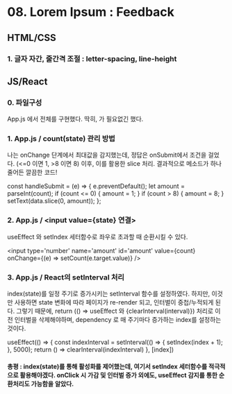 # 08. Lorem Ipsum : Feedback

## HTML/CSS

### 1. 글자 자간, 줄간격 조절 : letter-spacing, line-height


## JS/React

### 0. 파일구성
App.js 에서 전체를 구현했다. 딱히, <Paragraph /> 가 필요없긴 했다.

### 1. App.js / count(state) 관리 방법
나는 onChange 단계에서 최대값을 감지했는데, 정답은 onSubmit에서 조건을 걸었다. (<=0 이면 1, >8 이면 8)
이후, 이를 활용한 slice 처리. 결과적으로 메소드가 하나 줄어든 깔끔한 코드!

const handleSubmit = (e) => {
  e.preventDefault();
  let amount = parseInt(count);
  if (count <= 0) {
    amount = 1;
  }
  if (count > 8) {
    amount = 8;
  }
  setText(data.slice(0, amount));
};

### 2. App.js / <input value={state} 연결>
useEffect 와 setIndex 세터함수로 좌우로 초과할 때 순환시킬 수 있다.

<input
  type='number'
  name='amount'
  id='amount'
  value={count}
  onChange={(e) => setCount(e.target.value)}
/>


### 3. App.js / React의 setInterval 처리
index(state)를 일정 주기로 증가시키는 setInterval 함수를 설정하였다.
하지만, 이것만 사용하면 state 변화에 따라 페이지가 re-render 되고, 인터벌이 중첩/누적되게 된다.
그렇기 때문에, return (() => useEffect 와 {clearInterval(interval)}) 처리로 이전 인터벌을 삭제해야하며, dependency 로 매 주기마다 증가하는 index를 설정하는 것이다. 

useEffect(() => {
  const indexInterval = setInterval(() => {
    setIndex(index + 1);
  }, 5000);
  return () => clearInterval(indexInterval)
}, [index])


#### 총평 : index(state)를 통해 활성화를 제어했는데, 여기서 setIndex 세터함수를 적극적으로 활용해야겠다. onClick 시 가감 및 인터벌 증가 외에도, useEffect 감지를 통한 순환처리도 가능함을 알았다. 